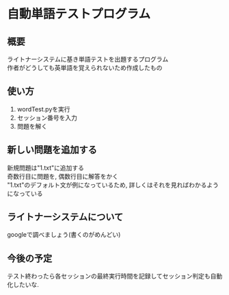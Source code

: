 # 自動単語テストプログラム
## 概要
ライトナーシステムに基き単語テストを出題するプログラム   
作者がどうしても英単語を覚えられないため作成したもの
## 使い方
1. wordTest.pyを実行
2. セッション番号を入力
3. 問題を解く

## 新しい問題を追加する
新規問題は"1.txt"に追加する   
奇数行目に問題を, 偶数行目に解答をかく  
"1.txt"のデフォルト文が例になっているため, 詳しくはそれを見ればわかるようになっている
## ライトナーシステムについて
googleで調べましょう(書くのがめんどい)

## 今後の予定
テスト終わったら各セッションの最終実行時間を記録してセッション判定も自動化したいな.